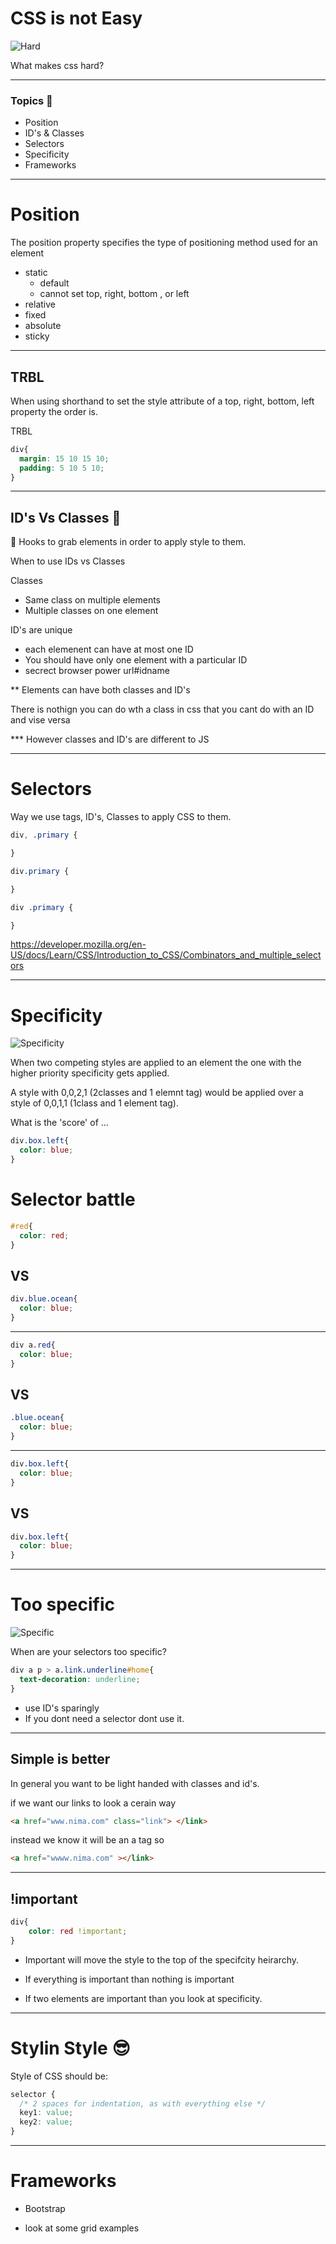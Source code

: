 # CSS is not Easy

![Hard](https://raw.githubusercontent.com/tborsa/LighthouseLabs/master/lectures/Week3/Day1/Breakout/assets/hard.jpg)


What makes css hard?

---

### Topics 📢

- Position
- ID's & Classes
- Selectors
- Specificity
- Frameworks

---

# Position
The position property specifies the type of positioning method used for an element 
- static 
  - default
  - cannot set top, right, bottom , or left
- relative 
- fixed 
- absolute
- sticky

---

## TRBL
When using shorthand to set the style attribute of a top, right, bottom, left property the order is.

TRBL

```css
div{
  margin: 15 10 15 10;
  padding: 5 10 5 10;
}
```
---

## ID's Vs Classes 🔖

🎣 Hooks to grab elements in order to apply style to them. 

When to use IDs vs Classes

Classes
- Same class on multiple elements
- Multiple classes on one element


ID's are unique
- each elemenent can have at most one ID
- You should have only one element with a particular ID
- secrect browser power url#idname

** Elements can have both classes and ID's

There is nothign you can do wth a class in css that you cant do with an ID and vise versa

*** However classes and ID's are different to JS

---

# Selectors

Way we use tags, ID's, Classes to apply CSS to them.

``` CSS
div, .primary {

}
```
``` CSS
div.primary {

}
```
```CSS
div .primary {

}
```

https://developer.mozilla.org/en-US/docs/Learn/CSS/Introduction_to_CSS/Combinators_and_multiple_selectors

---

# Specificity

![Specificity](https://raw.githubusercontent.com/tborsa/LighthouseLabs/master/lectures/Week3/Day1/Breakout/assets/specificity1.png)

When two competing styles are applied to an element the one with the higher priority specificity gets applied. 

A style with 0,0,2,1 (2classes and 1 elemnt tag) would be applied over a style of 0,0,1,1 (1class and 1 element tag).

What is the 'score' of ...
```CSS
div.box.left{
  color: blue;
}
```


# Selector battle


```CSS
#red{
  color: red;
}
```
## VS

```CSS
div.blue.ocean{
  color: blue;
}
```

---

```CSS
div a.red{
  color: blue;
}
```
## VS

```CSS
.blue.ocean{
  color: blue;
}
```

---

```CSS
div.box.left{
  color: blue;
}
```
## VS

```CSS
div.box.left{
  color: blue;
}
```

---

# Too specific

![Specific](https://raw.githubusercontent.com/tborsa/LighthouseLabs/master/lectures/Week3/Day1/Breakout/assets/ricknmorty.gif)

When are your selectors too specific?

```CSS
div a p > a.link.underline#home{
  text-decoration: underline;
}
```
- use ID's sparingly
- If you dont need a selector dont use it. 

---

## Simple is better

In general you want to be light handed with classes and id's.


if we want our links to look a cerain way

```HTML
<a href="www.nima.com" class="link"> </link>

```

instead we know it will be an a tag so 

```HTML
<a href="wwww.nima.com" ></link>

```

---

## !important 

```CSS
div{
    color: red !important;
}
```
- Important will move the style to the top of the specifcity heirarchy. 


- If everything is important than nothing is important

- If two elements are important than you look at specificity. 

---


# Stylin Style 😎

Style of CSS should be:

``` CSS
selector {
  /* 2 spaces for indentation, as with everything else */
  key1: value;
  key2: value;
}
```

---

# Frameworks


- Bootstrap 

- look at some grid examples
